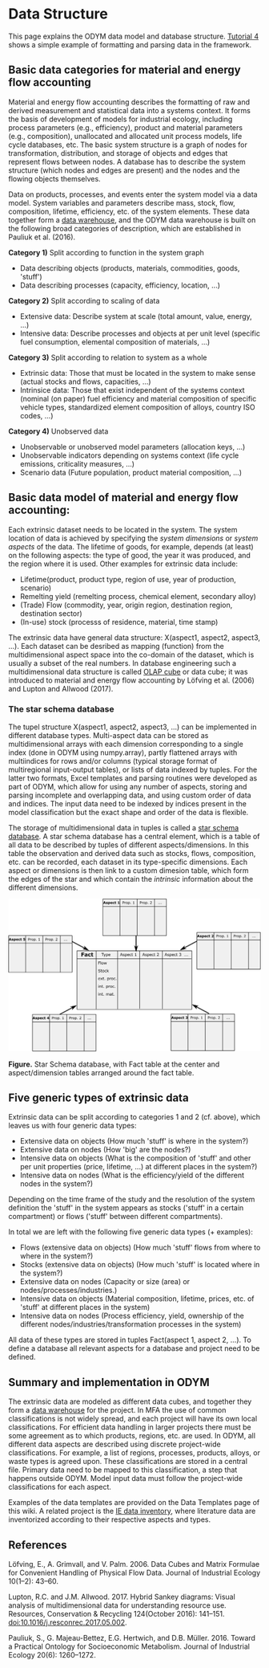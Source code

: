 # Data Structure

This page explains the ODYM data model and database structure.
[Tutorial 4](../tutorials/tutorial_4.ipynb) shows a simple example of formatting and parsing data in the framework.

## Basic data categories for material and energy flow accounting
Material and energy flow accounting describes the formatting of raw and derived measurement and statistical data into a systems context. It forms the basis of development of models for industrial ecology, including process parameters (e.g., efficiency), product and material parameters (e.g., composition), unallocated and allocated unit process models, life cycle databases, etc. The basic system structure is a graph of nodes for transformation, distribution, and storage of objects and edges that represent flows between nodes. A database has to describe the system structure (which nodes and edges are present) and the nodes and the flowing objects themselves. 

Data on products, processes, and events enter the system model via a data model. System variables and parameters describe mass, stock, flow, composition, lifetime, efficiency, etc. of the system elements. These data together form a [data warehouse](https://en.wikipedia.org/wiki/Data_warehouse), and the ODYM data warehouse is built on the following broad categories of description, which are established in Pauliuk et al. (2016).

__Category 1)__ Split according to function in the system graph
+ Data describing objects (products, materials, commodities, goods, 'stuff')
+ Data describing processes (capacity, efficiency, location, ...)

__Category 2)__ Split according to scaling of data
+ Extensive data: Describe system at scale (total amount, value, energy, ...)
+ Intensive data: Describe processes and objects at per unit level (specific fuel consumption, elemental composition of materials, ...)

__Category 3)__ Split according to relation to system as a whole
+ Extrinsic data: Those that must be located in the system to make sense (actual stocks and flows, capacities, ...)
+ Intrinsice data: Those that exist independent of the systems context (nominal (on paper) fuel efficiency and material composition of specific vehicle types, standardized element composition of alloys, country ISO codes, ...)

__Category 4)__ Unobserved data
+ Unobservable or unobserved model parameters (allocation keys, ...)
+ Unobservable indicators depending on systems context (life cycle emissions, criticality measures, ...)
+ Scenario data (Future population, product material composition, ...)

## Basic data model of material and energy flow accounting:
Each extrinsic dataset needs to be located in the system. The system location of data is achieved by specifying the _system dimensions_ or _system aspects_ of the data. The lifetime of goods, for example, depends (at least) on the following aspects: the type of good, the year it was produced, and the region where it is used. Other examples for extrinsic data include:

* Lifetime(product, product type, region of use, year of production, scenario)
* Remelting yield (remelting process, chemical element, secondary alloy)
* (Trade) Flow (commodity, year, origin region, destination region, destination sector)
* (In-use) stock (processs of residence, material, time stamp)

The extrinsic data have general data structure: X(aspect1, aspect2, aspect3, ...). Each dataset can be desribed as mapping (function) from the multidimensional aspect space into the co-domain of the dataset, which is usually a subset of the real numbers. In database engineering such a multidimensional data structure is called [OLAP cube](https://en.wikipedia.org/wiki/OLAP_cube) or data cube; it was introduced to material and energy flow accounting by Löfving et al. (2006) and Lupton and Allwood (2017).

###  The star schema database

The tupel structure X(aspect1, aspect2, aspect3, ...) can be implemented in different database types. Multi-aspect data can be stored as multidimensional arrays with each dimension corresponding to a single index (done in ODYM using numpy.array), partly flattened arrays with multiindices for rows and/or columns (typical storage format of multiregional input-output tables), or lists of data indexed by tuples. For the latter two formats, Excel templates and parsing routines were developed as part of ODYM, which allow for using any number of aspects, storing and parsing incomplete and overlapping data, and using custom order of data and indices. The input data need to be indexed by indices present in the model classification but the exact shape and order of the data is flexible. 

The storage of multidimensional data in tuples is called a [star schema database](https://en.wikipedia.org/wiki/Star_schema). A star schema database has a central element, which is a table of all data to be described by tuples of different aspects/dimensions. In this table the observation and derived data such as stocks, flows, composition, etc. can be recorded, each dataset in its type-specific dimensions. Each aspect or dimensions is then link to a custom dimesion table, which form the edges of the star and which contain the _intrinsic_ information about the different dimensions.

![Star Schema Database](./_media//StarSchema_ODYM.png)

__Figure.__ Star Schema database, with Fact table at the center and aspect/dimension tables arranged around the fact table.

## Five generic types of extrinsic data
Extrinsic data can be split according to categories 1 and 2 (cf. above), which leaves us with four generic data types:
+ Extensive data on objects (How much 'stuff' is where in the system?)
+ Extensive data on nodes (How 'big' are the nodes?)
+ Intensive data on objects (What is the composition of 'stuff' and other per unit properties (price, lifetime, ...) at different places in the system?)
+ Intensive data on nodes (What is the efficiency/yield of the different nodes in the system?)

Depending on the time frame of the study and the resolution of the system definition the 'stuff' in the system appears as stocks ('stuff' in a certain compartment) or flows ('stuff' between different compartments).

In total we are left with the following five generic data types (+ examples):
+ Flows (extensive data on objects) (How much 'stuff' flows from where to where in the system?)
+ Stocks (extensive data on objects) (How much 'stuff' is located where in the system?)
+ Extensive data on nodes (Capacity or size (area) or nodes/processes/industries.)
+ Intensive data on objects (Material composition, lifetime, prices, etc. of 'stuff' at different places in the system)
+ Intensive data on nodes (Process efficiency, yield, ownership of the different nodes/industries/transformation processes in the system)

All data of these types are stored in tuples Fact(aspect 1, aspect 2, ...). To define a database all relevant aspects for a database and project need to be defined. 

## Summary and implementation in ODYM
The extrinsic data are modeled as different data cubes, and together they form a [data warehouse](https://en.wikipedia.org/wiki/Data_warehouse) for the project. In MFA the use of common classifications is not widely spread, and each project will have its own local classifications. For efficient data handling in larger projects there must be some agreement as to which products, regions, etc. are used. In ODYM, all different data aspects are described using discrete project-wide classifications. For example, a list of regions, processes, products, alloys, or waste types is agreed upon. These classifications are stored in a central file. Primary data need to be mapped to this classification, a step that happens outside ODYM. Model input data must follow the project-wide classifications for each aspect.

Examples of the data templates are provided on the Data Templates page of this wiki.
A related project is the [IE data inventory](https://docs.google.com/spreadsheets/d/1yupwhtfUiBnW5DcAzOTek03gxzH22hDzn_djzwocDGA/edit), where literature data are inventorized according to their respective aspects and types.

## References

Löfving, E., A. Grimvall, and V. Palm. 2006. Data Cubes and Matrix Formulae for Convenient Handling of Physical Flow Data. Journal of Industrial Ecology 10(1–2): 43–60.

Lupton, R.C. and J.M. Allwood. 2017. Hybrid Sankey diagrams: Visual analysis of multidimensional data for understanding resource use. Resources, Conservation & Recycling 124(October 2016): 141–151. [doi:10.1016/j.resconrec.2017.05.002](https://doi.org/10.1016/j.resconrec.2017.05.002).

Pauliuk, S., G. Majeau-Bettez, E.G. Hertwich, and D.B. Müller. 2016. Toward a Practical Ontology for Socioeconomic Metabolism. Journal of Industrial Ecology 20(6): 1260–1272.